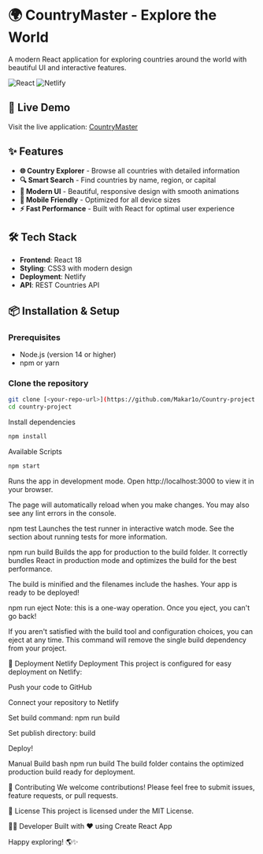 # 🌍 CountryMaster - Explore the World

A modern React application for exploring countries around the world with beautiful UI and interactive features.

![React](https://img.shields.io/badge/React-18.2.0-blue)
![Netlify](https://img.shields.io/badge/Deployed-Netlify-success)

## 🚀 Live Demo

Visit the live application: [CountryMaster](https://countrymaster1.netlify.app/)

## ✨ Features

- **🌐 Country Explorer** - Browse all countries with detailed information
- **🔍 Smart Search** - Find countries by name, region, or capital
- **🎨 Modern UI** - Beautiful, responsive design with smooth animations
- **📱 Mobile Friendly** - Optimized for all device sizes
- **⚡ Fast Performance** - Built with React for optimal user experience

## 🛠️ Tech Stack

- **Frontend**: React 18
- **Styling**: CSS3 with modern design
- **Deployment**: Netlify
- **API**: REST Countries API

## 📦 Installation & Setup

### Prerequisites
- Node.js (version 14 or higher)
- npm or yarn

### Clone the repository
```bash
git clone [<your-repo-url>](https://github.com/Makar1o/Country-project.git)
cd country-project
```

Install dependencies
```bash
npm install
```

Available Scripts
```bash
npm start
```
Runs the app in development mode.
Open http://localhost:3000 to view it in your browser.

The page will automatically reload when you make changes.
You may also see any lint errors in the console.

npm test
Launches the test runner in interactive watch mode.
See the section about running tests for more information.

npm run build
Builds the app for production to the build folder.
It correctly bundles React in production mode and optimizes the build for the best performance.

The build is minified and the filenames include the hashes.
Your app is ready to be deployed!

npm run eject
Note: this is a one-way operation. Once you eject, you can't go back!

If you aren't satisfied with the build tool and configuration choices, you can eject at any time. This command will remove the single build dependency from your project.

🚀 Deployment
Netlify Deployment
This project is configured for easy deployment on Netlify:

Push your code to GitHub

Connect your repository to Netlify

Set build command: npm run build

Set publish directory: build

Deploy!

Manual Build
bash
npm run build
The build folder contains the optimized production build ready for deployment.

🤝 Contributing
We welcome contributions! Please feel free to submit issues, feature requests, or pull requests.

📄 License
This project is licensed under the MIT License.

👨‍💻 Developer
Built with ❤️ using Create React App

Happy exploring! 🌎✨
